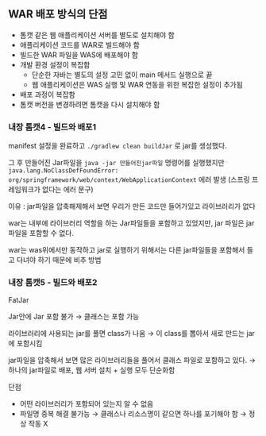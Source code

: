 ## WAR 배포 방식의 단점

- 톰캣 같은 웹 애플리케이션 서버를 별도로 설치해야 함
- 애플리케이션 코드를 WAR로 빌드해야 함
- 빌드한 WAR 파일을 WAS에 배포해야 함
- 개발 환경 설정이 복잡함
  - 단순한 자바는 별도의 설정 고민 없이 main 메서드 실행으로 끝
  - 웹 애플리케이션은 WAS 실행 및 WAR 연동을 위한 복잡한 설정이 추가됨
- 배포 과정이 복잡함
- 톰캣 버전을 변경하려면 톰캣을 다시 설치해야 함

### 내장 톰캣4 - 빌드와 배포1

manifest 설정을 완료하고 `./gradlew clean buildJar` 로 jar를 생성했다.

그 후 만들어진 Jar파일을 `java -jar 만들어진jar파일` 명령어를 실행했지만 `java.lang.NoClassDefFoundError: org/springframework/web/context/WebApplicationContext` 에러 발생 (스프링 프레임워크가 없다는 에러 문구)

이유 : jar파일을 압축해제해서 보면 우리가 만든 코드만 들어가있고 라이브러리가 없다

war는 내부에 라이브러리 역할을 하는 Jar파일들을 포함하고 있었지만, jar 파일은 jar파일을 포함할 수 없다.

war는 was위에서만 동작하고 jar로 실행하기 위해서는 다른 jar파일들을 포함해서 들고 다녀야 하기 때문에 비추 방법

### 내장 톰캣5 - 빌드와 배포2

FatJar

Jar안에 Jar 포함 불가 → 클래스는 포함 가능

라이브러리에 사용되는 jar를 풀면 class가 나옴 → 이 class를 뽑아서 새로 만드는 jar에 포함시킴

jar파일을 압축해서 보면 많은 라이브러리들을 풀어서 클래스 파일로 포함하고 있다.
→ 하나의 jar파일로 배포, 웹 서버 설치 + 실행 모두 단순화함

단점

- 어떤 라이브러리가 포함되어 있는지 알 수 없음
- 파일명 중복 해결 불가능 → 클래스나 리소스명이 같으면 하나를 포기해야 함 → 정상 작동 X
